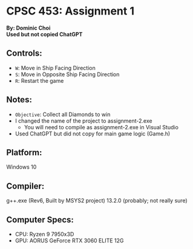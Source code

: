 # CPSC 453: Assignment 1
**By: Dominic Choi**\
**Used but not copied ChatGPT**
## Controls:
- `W`: Move in Ship Facing Direction
- `S`: Move in Opposite Ship Facing Direction
- `R`: Restart the game

## Notes:
- `Objective`: Collect all Diamonds to win
- I changed the name of the project to assignment-2.exe
    - You will need to compile as assignment-2.exe in Visual Studio
- Used ChatGPT but did not copy for main game logic (Game.h) 

## Platform:
Windows 10

## Compiler:
g++.exe (Rev6, Built by MSYS2 project) 13.2.0 (probably; not really sure)

## Computer Specs:
- CPU: Ryzen 9 7950x3D
- GPU: AORUS GeForce RTX 3060 ELITE 12G

